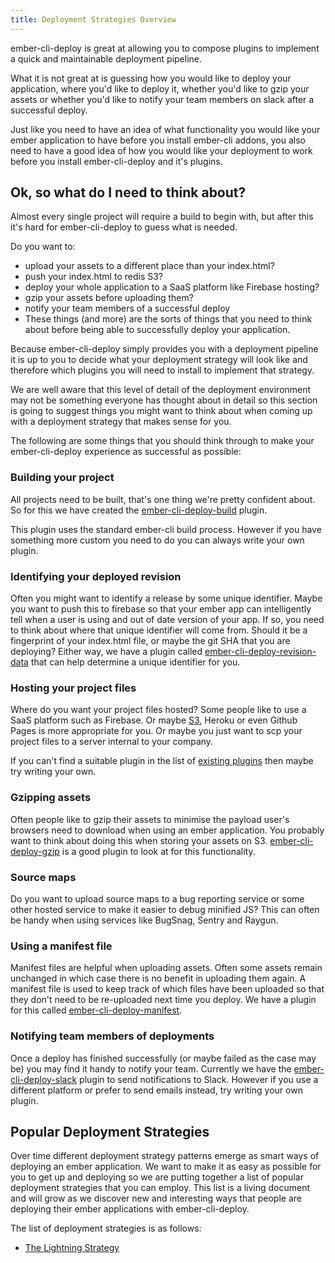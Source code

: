 ```yaml
---
title: Deployment Strategies Overview
---
```


ember-cli-deploy is great at allowing you to compose plugins to implement a quick and maintainable deployment pipeline.

What it is not great at is guessing how you would like to deploy your application, where you'd like to deploy it, whether you'd like to gzip your assets or whether you'd like to notify your team members on slack after a successful deploy.

Just like you need to have an idea of what functionality you would like your ember application to have before you install ember-cli addons, you also need to have a good idea of how you would like your deployment to work before you install ember-cli-deploy and it's plugins.

## Ok, so what do I need to think about?
Almost every single project will require a build to begin with, but after this it's hard for ember-cli-deploy to guess what is needed.

Do you want to:

* upload your assets to a different place than your index.html?
* push your index.html to redis S3?
* deploy your whole application to a SaaS platform like Firebase hosting?
* gzip your assets before uploading them?
* notify your team members of a successful deploy
* These things (and more) are the sorts of things that you need to think about before being able to successfully deploy your application.

Because ember-cli-deploy simply provides you with a deployment pipeline it is up to you to decide what your deployment strategy will look like and therefore which plugins you will need to install to implement that strategy.

We are well aware that this level of detail of the deployment environment may not be something everyone has thought about in detail so this section is going to suggest things you might want to think about when coming up with a deployment strategy that makes sense for you.

The following are some things that you should think through to make your ember-cli-deploy experience as successful as possible:

### Building your project
All projects need to be built, that's one thing we're pretty confident about. So for this we have created the [ember-cli-deploy-build](https://github.com/ember-cli-deploy/ember-cli-deploy-build) plugin.

This plugin uses the standard ember-cli build process. However if you have something more custom you need to do you can always write your own plugin.

### Identifying your deployed revision
Often you might want to identify a release by some unique identifier. Maybe you want to push this to firebase so that your ember app can intelligently tell when a user is using and out of date version of your app. If so, you need to think about where that unique identifier will come from. Should it be a fingerprint of your index.html file, or maybe the git SHA that you are deploying? Either way, we have a plugin called [ember-cli-deploy-revision-data](https://github.com/ember-cli-deploy/ember-cli-deploy-revision-data) that can help determine a unique identifier for you.

### Hosting your project files
Where do you want your project files hosted? Some people like to use a SaaS platform such as Firebase. Or maybe [S3](https://github.com/ember-cli-deploy/ember-cli-deploy-s3), Heroku or even Github Pages is more appropriate for you. Or maybe you just want to scp your project files to a server internal to your company.

If you can't find a suitable plugin in the list of [existing plugins](../plugins) then maybe try writing your own.

### Gzipping assets
Often people like to gzip their assets to minimise the payload user's browsers need to download when using an ember application. You probably want to think about doing this when storing your assets on S3. [ember-cli-deploy-gzip](https://github.com/ember-cli-deploy/ember-cli-deploy-gzip) is a good plugin to look at for this functionality.

### Source maps
Do you want to upload source maps to a bug reporting service or some other hosted service to make it easier to debug minified JS? This can often be handy when using services like BugSnag, Sentry and Raygun.

### Using a manifest file
Manifest files are helpful when uploading assets. Often some assets remain unchanged in which case there is no benefit in uploading them again. A manifest file is used to keep track of which files have been uploaded so that they don't need to be re-uploaded next time you deploy. We have a plugin for this called [ember-cli-deploy-manifest](https://github.com/ember-cli-deploy/ember-cli-deploy-manifest).

### Notifying team members of deployments
Once a deploy has finished successfully (or maybe failed as the case may be) you may find it handy to notify your team. Currently we have the [ember-cli-deploy-slack](https://github.com/ember-cli-deploy/ember-cli-deploy-slack) plugin to send notifications to Slack. However if you use a different platform or prefer to send emails instead, try writing your own plugin.

## Popular Deployment Strategies
Over time different deployment strategy patterns emerge as smart ways of deploying an ember application. We want to make it as easy as possible
for you to get up and deploying so we are putting together a list of popular deployment strategies that you can employ. This list is a living document
and will grow as we discover new and interesting ways that people are deploying their ember applications with ember-cli-deploy.

The list of deployment strategies is as follows:

* [The Lightning Strategy](../the-lightning-strategy)
